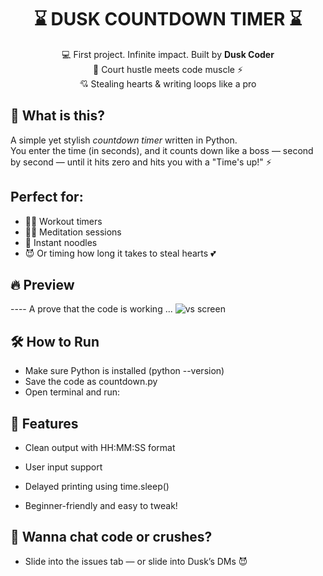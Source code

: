 <h1 align="center">⌛ DUSK COUNTDOWN TIMER ⌛</h1>
<p align="center">
  💻 First project. Infinite impact. Built by <b>Dusk Coder</b><br>
  🏀 Court hustle meets code muscle ⚡<br>
  💘 Stealing hearts & writing loops like a pro
</p>

## 🎯 What is this?

A simple yet stylish *countdown timer* written in Python.  
You enter the time (in seconds), and it counts down like a boss — second by second — until it hits zero and hits you with a "Time's up!" ⚡

## Perfect for:
- 🏋‍♂ Workout timers  
- 🧘‍♂ Meditation sessions  
- 🍜 Instant noodles  
- 😈 Or timing how long it takes to steal hearts 💕

## 🔥 Preview
 ---- A prove that the code is working ...
 <img>![vs screen](<Screenshot 2025-06-13 202004.png>)</img>

## 🛠 How to Run

- Make sure Python is installed (python --version)
- Save the code as countdown.py
- Open terminal and run:

## 🌟 Features
- Clean output with HH:MM:SS format

- User input support
- Delayed printing using time.sleep()
- Beginner-friendly and easy to tweak!

## 💬 Wanna chat code or crushes?

- Slide into the issues tab — or slide into Dusk’s DMs 😈
